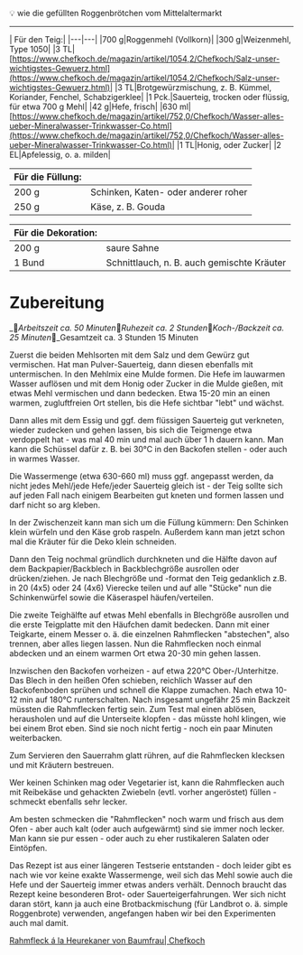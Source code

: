 💡 wie die gefüllten Roggenbrötchen vom Mittelaltermarkt

---

| Für den Teig:|
|---|---|
|700 g|Roggenmehl (Vollkorn)|
|300 g|Weizenmehl, Type 1050|
|3 TL|[https://www.chefkoch.de/magazin/artikel/1054,2/Chefkoch/Salz-unser-wichtigstes-Gewuerz.html](https://www.chefkoch.de/magazin/artikel/1054,2/Chefkoch/Salz-unser-wichtigstes-Gewuerz.html)|
|3 TL|Brotgewürzmischung, z. B. Kümmel, Koriander, Fenchel, Schabzigerklee|
|1 Pck.|Sauerteig, trocken oder flüssig, für etwa 700 g Mehl|
|42 g|Hefe, frisch|
|630 ml|[https://www.chefkoch.de/magazin/artikel/752,0/Chefkoch/Wasser-alles-ueber-Mineralwasser-Trinkwasser-Co.html](https://www.chefkoch.de/magazin/artikel/752,0/Chefkoch/Wasser-alles-ueber-Mineralwasser-Trinkwasser-Co.html)|
|1 TL|Honig, oder Zucker|
|2 EL|Apfelessig, o. a. milden|

|Für die Füllung:||
|---|---|
|200 g|Schinken, Katen- oder anderer roher|
|250 g|Käse, z. B. Gouda|

|Für die Dekoration:||
|---|---|
|200 g|saure Sahne|
|1 Bund|Schnittlauch, n. B. auch gemischte Kräuter|

# **Zubereitung**

__Arbeitszeit ca. 50 Minuten__Ruhezeit ca. 2 Stunden__Koch-/Backzeit ca. 25 Minuten__Gesamtzeit ca. 3 Stunden 15 Minuten

Zuerst die beiden Mehlsorten mit dem Salz und dem Gewürz gut vermischen. Hat man Pulver-Sauerteig, dann diesen ebenfalls mit untermischen. In den Mehlmix eine Mulde formen. Die Hefe im lauwarmen Wasser auflösen und mit dem Honig oder Zucker in die Mulde gießen, mit etwas Mehl vermischen und dann bedecken. Etwa 15-20 min an einen warmen, zugluftfreien Ort stellen, bis die Hefe sichtbar "lebt" und wächst.

Dann alles mit dem Essig und ggf. dem flüssigen Sauerteig gut verkneten, wieder zudecken und gehen lassen, bis sich die Teigmenge etwa verdoppelt hat - was mal 40 min und mal auch über 1 h dauern kann. Man kann die Schüssel dafür z. B. bei 30°C in den Backofen stellen - oder auch in warmes Wasser.

Die Wassermenge (etwa 630-660 ml) muss ggf. angepasst werden, da nicht jedes Mehl/jede Hefe/jeder Sauerteig gleich ist - der Teig sollte sich auf jeden Fall nach einigem Bearbeiten gut kneten und formen lassen und darf nicht so arg kleben.

In der Zwischenzeit kann man sich um die Füllung kümmern: Den Schinken klein würfeln und den Käse grob raspeln. Außerdem kann man jetzt schon mal die Kräuter für die Deko klein schneiden.

Dann den Teig nochmal gründlich durchkneten und die Hälfte davon auf dem Backpapier/Backblech in Backblechgröße ausrollen oder drücken/ziehen. Je nach Blechgröße und -format den Teig gedanklich z.B. in 20 (4x5) oder 24 (4x6) Vierecke teilen und auf alle "Stücke" nun die Schinkenwürfel sowie die Käseraspel häufen/verteilen.

Die zweite Teighälfte auf etwas Mehl ebenfalls in Blechgröße ausrollen und die erste Teigplatte mit den Häufchen damit bedecken. Dann mit einer Teigkarte, einem Messer o. ä. die einzelnen Rahmflecken "abstechen", also trennen, aber alles liegen lassen. Nun die Rahmflecken noch einmal abdecken und an einem warmen Ort etwa 20-30 min gehen lassen.

Inzwischen den Backofen vorheizen - auf etwa 220°C Ober-/Unterhitze. Das Blech in den heißen Ofen schieben, reichlich Wasser auf den Backofenboden sprühen und schnell die Klappe zumachen. Nach etwa 10-12 min auf 180°C runterschalten. Nach insgesamt ungefähr 25 min Backzeit müssten die Rahmflecken fertig sein. Zum Test mal einen ablösen, herausholen und auf die Unterseite klopfen - das müsste hohl klingen, wie bei einem Brot eben. Sind sie noch nicht fertig - noch ein paar Minuten weiterbacken.

Zum Servieren den Sauerrahm glatt rühren, auf die Rahmflecken klecksen und mit Kräutern bestreuen.

Wer keinen Schinken mag oder Vegetarier ist, kann die Rahmflecken auch mit Reibekäse und gehackten Zwiebeln (evtl. vorher angeröstet) füllen - schmeckt ebenfalls sehr lecker.

Am besten schmecken die "Rahmflecken" noch warm und frisch aus dem Ofen - aber auch kalt (oder auch aufgewärmt) sind sie immer noch lecker. Man kann sie pur essen - oder auch zu eher rustikaleren Salaten oder Eintöpfen.

Das Rezept ist aus einer längeren Testserie entstanden - doch leider gibt es nach wie vor keine exakte Wassermenge, weil sich das Mehl sowie auch die Hefe und der Sauerteig immer etwas anders verhält. Dennoch braucht das Rezept keine besonderen Brot- oder Sauerteigerfahrungen. Wer sich nicht daran stört, kann ja auch eine Brotbackmischung (für Landbrot o. ä. simple Roggenbrote) verwenden, angefangen haben wir bei den Experimenten auch mal damit.

[Rahmfleck á la Heurekaner von Baumfrau| Chefkoch](https://www.chefkoch.de/rezepte/1847941299343581/Rahmfleck-a-la-Heurekaner.html)